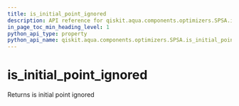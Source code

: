 ```yaml
---
title: is_initial_point_ignored
description: API reference for qiskit.aqua.components.optimizers.SPSA.is_initial_point_ignored
in_page_toc_min_heading_level: 1
python_api_type: property
python_api_name: qiskit.aqua.components.optimizers.SPSA.is_initial_point_ignored
---
```


# is\_initial\_point\_ignored

Returns is initial point ignored

